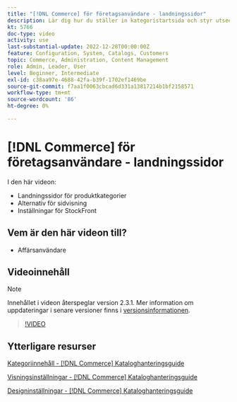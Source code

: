 ```yaml
---
title: "[!DNL Commerce] för företagsanvändare - landningssidor"
description: Lär dig hur du ställer in kategoristartsida och styr utseendet.
kt: 5766
doc-type: video
activity: use
last-substantial-update: 2022-12-28T00:00:00Z
feature: Configuration, System, Catalogs, Customers
topic: Commerce, Administration, Content Management
role: Admin, Leader, User
level: Beginner, Intermediate
exl-id: c38aa97e-4688-42fa-b39f-1702ef1469be
source-git-commit: f7aa1f0063cbcad6d331a13817214b1bf2158571
workflow-type: tm+mt
source-wordcount: '86'
ht-degree: 0%

---
```


# [!DNL Commerce] för företagsanvändare - landningssidor

I den här videon:

- Landningssidor för produktkategorier
- Alternativ för sidvisning
- Inställningar för StockFront

## Vem är den här videon till?

- Affärsanvändare

## Videoinnehåll

>[!NOTE]
>
>Innehållet i videon återspeglar version 2.3.1. Mer information om uppdateringar i senare versioner finns i [versionsinformationen](https://experienceleague.adobe.com/docs/commerce-operations/release/notes/overview.html).

>[!VIDEO](https://video.tv.adobe.com/v/36388?quality=12&learn=on)

## Ytterligare resurser

[Kategoriinnehåll - [!DNL Commerce] Kataloghanteringsguide](https://experienceleague.adobe.com/docs/commerce-admin/catalog/categories/create/categories-content-settings.html)

[Visningsinställningar - [!DNL Commerce] Kataloghanteringsguide](https://experienceleague.adobe.com/docs/commerce-admin/catalog/categories/create/categories-display-settings.html)

[Designinställningar - [!DNL Commerce] Kataloghanteringsguide](https://experienceleague.adobe.com/docs/commerce-admin/catalog/categories/create/categories-custom-design.html)

